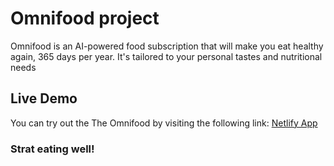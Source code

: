 # Omnifood project

Omnifood is an AI-powered food subscription that will make you eat healthy again, 365 days per year. It's tailored to your personal tastes and nutritional needs

## Live Demo

You can try out the The Omnifood by visiting the following link:
[Netlify App](https://omni-smart.netlify.app/)

### Strat eating well!